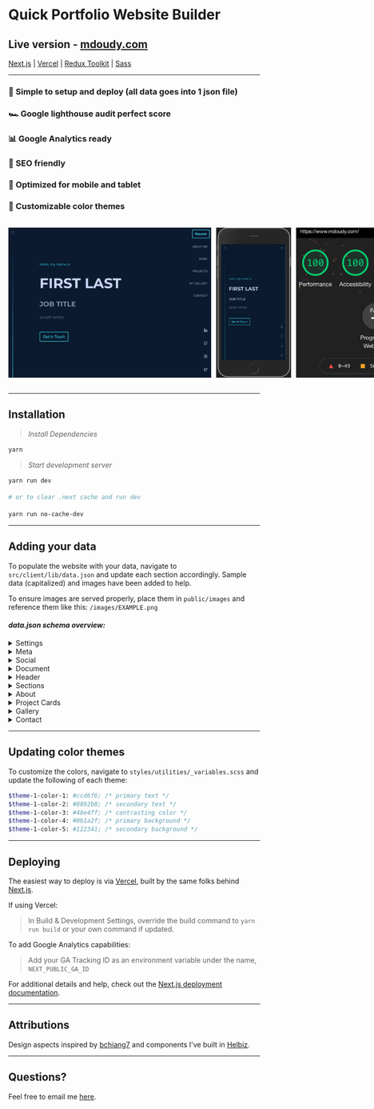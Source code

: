 # Quick Portfolio Website Builder

## Live version - [mdoudy.com](https://www.mdoudy.com/)

[Next.js](https://nextjs.org/) | [Vercel](https://vercel.com/) | [Redux Toolkit](https://redux-toolkit.js.org/) | [Sass](https://sass-lang.com/)

---

### 🚀 Simple to setup and deploy (all data goes into 1 json file)
### 🏎 Google lighthouse audit perfect score
### 📊 Google Analytics ready
### 🔎 SEO friendly
### 📱 Optimized for mobile and tablet
### 🎨 Customizable color themes

<br>
<div style="display: flex; height: 300px; gap: 10px">
  <img alt="Logo" src="public/images/readmeImages/demo-web-image.png" />
  <img alt="Logo" src="public/images/readmeImages/demo-mobile-image.png"/>
  <img alt="Logo" src="public/images/readmeImages/demo-lighthouse-score.png" />
</div>
<br>

---

## Installation

> *Install Dependencies*

```sh
yarn
```

> *Start development server*

```sh
yarn run dev

# or to clear .next cache and run dev

yarn run no-cache-dev
```

---

## Adding your data
To populate the website with your data, navigate to `src/client/lib/data.json` and update each section accordingly. Sample data (capitalized) and images have been added to help.

To ensure images are served properly, place them in `public/images` and reference them like this: `/images/EXAMPLE.png`

#### *data.json schema overview:*

<details>
<summary>Settings</summary>
<br>

```bash
"settings": {
  "sideBarLocation": "right",
  "projectCards": {
    "showAlternatingCards": ["WORK", "PROJECTS"],
    "compactView": ["PROJECTS"]
  }
}
```
</details>
<details>
<summary>Meta</summary>
<br>

```bash
"meta": {
  "title": "META TITLE",
  "description": "META DESC",
  "mobileIcon": "/mobile-icon.png",
  "favIcon": "/favicon.ico",
  "language": "en-US",
  "canonical": "CANONICAL URL",
  "url": "URL",
  "twitterHandle": "TWITTER HANDLE"
}
```
</details>
<details>
<summary>Social</summary>
<br>

```bash
"social": {
  "linkedin": "LINKEDIN URL",
  "github": "GITHUB URL",
  "instagram": "INSTAGRAM URL",
  "twitter": "TWITTER URL"
}
```
</details>
<details>
<summary>Document</summary>
<br>

```bash
"document": {
  "fileName": "MY-RESUME.pdf",
  "path": "/docs/temp.pdf"
}
```
</details>
<details>
<summary>Header</summary>
<br>

```bash
"header": {
  "preHeading": "Hello, my name is",
  "heading": "FIRST LAST",
  "subHeading": "JOB TITLE",
  "text": "SHORT INTRO",
  "ctaText": "Get In Touch"
}
```
</details>
<details>
<summary>Sections</summary>
<br>

```bash
"sections": [
  {
    "type": "about",
    "heading": "ABOUT ME"
  },
  {
    "type": "projectCards",
    "heading": "WORK"
  },
  {
    "type": "projectCards",
    "heading": "PROJECTS"
  },
  {
    "type": "gallery",
    "heading": "MY GALLERY"
  },
  {
    "type": "contact",
    "heading": "CONTACT"
  }
]
```
</details>
<details>
<summary>About</summary>
<br>

```bash
"about": {
  "content": [
    "LOREM IPSUM DOLOR SIT AMET CONSECTETUR ADIPISICING ELIT.",
    "LOREM IPSUM DOLOR SIT AMET CONSECTETUR ADIPISICING ELIT."
  ],
  "image": "/images/about/TEMP-ME.png"
}
```
</details>
<details>
<summary>Project Cards</summary>
<br>

```bash
"projectCards": {
  "WORK": [
    {
      "title": "WORK PROJECT 1",
      "description": "LOREM IPSUM DOLOR SIT AMET CONSECTETUR ADIPISICING ELIT.",
      "tools": ["TOOL 1", "TOOL 2"],
      "links": {
        "github": "GITHUB URL",
        "website": "WEBSITE URL"
      },
      "image": "/images/projectCards/TEMP-WORK-PROJECT-1-BANNER.png",
      "highlights": [
        {
          "heading": "POINT 1",
          "details": [
            "LOREM IPSUM DOLOR SIT AMET CONSECTETUR ADIPISICING ELIT.",
            "LOREM IPSUM DOLOR SIT AMET CONSECTETUR ADIPISICING ELIT."
          ],
          "media": "/images/projectCards/TEMP-WORK-PROJECT-1-POINT-1.gif"
        },
        {
          "heading": "POINT 2",
          "details": [
            "LOREM IPSUM DOLOR SIT AMET CONSECTETUR ADIPISICING ELIT."
          ]
        }
      ]
    },
    {
      "title": "WORK PROJECT 2",
      "description": "LOREM IPSUM DOLOR SIT AMET CONSECTETUR ADIPISICING ELIT."
    }
  ],
  "PROJECTS": [
    {
      "title": "PROJECT 1",
      "description": "LOREM IPSUM DOLOR SIT AMET CONSECTETUR ADIPISICING ELIT."
    }
  ]
}
```
</details>
<details>
<summary>Gallery</summary>
<br>

```bash
"gallery": [
  {
    "image": "/images/gallery/TEMP-GALLERY-IMAGE.png",
    "thumbnail": "/images/gallery/TEMP-GALLERY-IMAGE-THUMBNAIL.png"
  }
]
```
</details>
<details>
<summary>Contact</summary>
<br>

```bash
"contact": {
  "text": "LOREM IPSUM DOLOR SIT AMET CONSECTETUR ADIPISICING ELIT.",
  "ctaText": "Send Email",
  "email": "EMAIL@EMAIL.COM"
}
```
</details>


<!-- Explain how to fill out data.json
- required fields
- html possibilities

For Google Analytics, environment variable

Sections -->

---

## Updating color themes
To customize the colors, navigate to `styles/utilities/_variables.scss` and update the following of each theme:

```bash
$theme-1-color-1: #ccd6f6; /* primary text */
$theme-1-color-2: #8892b0; /* secondary text */
$theme-1-color-3: #48e4ff; /* contrasting color */
$theme-1-color-4: #0b1a2f; /* primary background */
$theme-1-color-5: #122341; /* secondary background */
```

---

## Deploying

The easiest way to deploy is via [Vercel](https://vercel.com/), built by the same folks behind [Next.js](https://nextjs.org/).

If using Vercel:

> In Build & Development Settings, override the build command to `yarn run build` or your own command if updated.

To add Google Analytics capabilities:

> Add your GA Tracking ID as an environment variable under the name, `NEXT_PUBLIC_GA_ID`

For additional details and help, check out the [Next.js deployment documentation](https://nextjs.org/docs/deployment).

---

## Attributions
Design aspects inspired by [bchiang7](https://github.com/bchiang7/v4) and components I've built in [Helbiz](http://helbiz.com/).

---

## Questions?
Feel free to email me [here](mailto:michael.doudy@gmail.com).